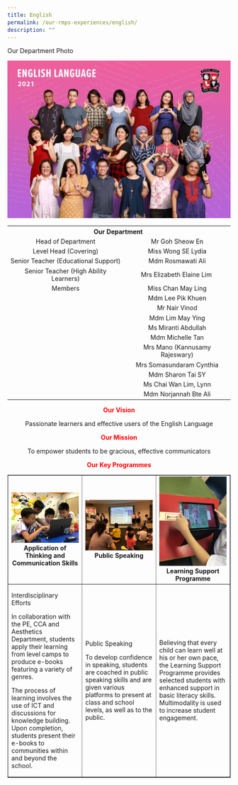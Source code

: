 ```yaml
---
title: English
permalink: /our-rmps-experiences/english/
description: ""
---
```

<p>Our Department Photo</p>
<img src="/images/eng.jpg">
<table>
<tbody>
<tr>
<th style="text-align: center;" colspan="2">Our&nbsp;Department&nbsp;</th>
</tr>
<tr>
<td style="text-align: center;">Head of Department</td>
<td style="text-align: center;">Mr Goh Sheow En</td>
</tr>
<tr>
<td style="text-align: center;">Level Head (Covering)</td>
<td style="text-align: center;">Miss Wong SE Lydia</td>
</tr>
<tr>
<td style="text-align: center;">Senior Teacher (Educational Support)</td>
<td style="text-align: center;">Mdm Rosmawati Ali</td>
</tr>
<tr>
<td style="text-align: center;">Senior Teacher (High Ability Learners)</td>
<td style="text-align: center;">Mrs Elizabeth Elaine Lim&nbsp;</td>
</tr>
<tr>
<td style="text-align: center;">Members</td>
<td style="text-align: center;">Miss Chan May Ling</td>
</tr>
<tr>
<td style="text-align: center;">&nbsp;</td>
<td style="text-align: center;">Mdm Lee Pik Khuen</td>
</tr>
<tr>
<td style="text-align: center;">&nbsp;</td>
<td style="text-align: center;">Mr Nair Vinod</td>
</tr>
<tr>
<td style="text-align: center;">&nbsp;</td>
<td style="text-align: center;">Mdm Lim May Ying</td>
</tr>
<tr>
<td style="text-align: center;">&nbsp;</td>
<td style="text-align: center;">Ms Miranti Abdullah</td>
</tr>
<tr>
<td style="text-align: center;">&nbsp;</td>
<td style="text-align: center;">Mdm Michelle Tan</td>
</tr>
<tr>
<td style="text-align: center;">&nbsp;</td>
<td style="text-align: center;">Mrs Mano (Kannusamy Rajeswary)</td>
</tr>
<tr>
<td style="text-align: center;">&nbsp;</td>
<td style="text-align: center;">Mrs Somasundaram Cynthia</td>
</tr>
<tr>
<td style="text-align: center;">&nbsp;</td>
<td style="text-align: center;">Mdm Sharon Tai SY</td>
</tr>
<tr>
<td style="text-align: center;">&nbsp;</td>
<td style="text-align: center;">Ms Chai Wan Lim, Lynn</td>
</tr>
<tr>
<td style="text-align: center;">&nbsp;</td>
<td style="text-align: center;">Mdm Norjannah Bte Ali</td>
</tr>
</tbody>
</table>

<p style="text-align: center;"><span style="color: #ff0000;"><strong>Our Vision</strong></span></p>
<p style="text-align: center;">Passionate learners and effective users of the English Language</p>
<p style="text-align: center;"><span style="color: #ff0000;"><strong>Our Mission</strong></span></p>
<p style="text-align: center;">To empower students to be gracious, effective communicators</p>
<p style="text-align: center;"><span style="color: #ff0000;"><strong>Our Key Programmes</strong></span></p>

<table style="border-collapse: collapse; width: 100%;" border="1">
<tbody>
<tr>
<td style="width: 33.3333%; text-align: center;"><img src="/images/eng1.jpg"><strong>Application of Thinking and Communication Skills</strong></td>
<td style="width: 33.3333%; text-align: center;"><img src="/images/eng2.jpg"><strong>Public Speaking</strong></td>
<td style="width: 33.3333%; text-align: center;"><img src="/images/eng3.jpg"><strong>Learning Support Programme</strong></td>
</tr>
<tr>
<td style="width: 33.3333%;">
<p>Interdisciplinary Efforts</p>
<p>In collaboration with the PE, CCA and Aesthetics Department, students apply their learning from level camps to produce e-books featuring a variety of genres.</p>
<p>The process of learning involves the use of ICT and discussions for knowledge building. Upon completion, students present their e-books to communities within and beyond the school.</p>
</td>
<td style="width: 33.3333%;">
<p>Public Speaking</p>
<p>To develop confidence in speaking, students are coached in public speaking skills and are given various platforms to present at class and school levels, as well as to the public.</p>
</td>
<td style="width: 33.3333%;">
<p>Believing that every child can learn well at his or her own pace, the Learning Support Programme provides selected students with enhanced support in basic literacy skills. Multimodality is used to increase student engagement.</p>
</td>
</tr>
</tbody>
</table>